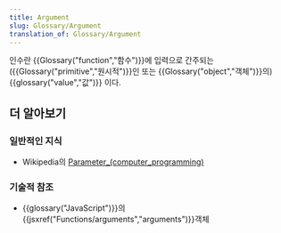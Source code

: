 ```yaml
---
title: Argument
slug: Glossary/Argument
translation_of: Glossary/Argument
---
```

인수란 {{Glossary("function","함수")}}에 입력으로 간주되는 ({{Glossary("primitive","원시적")}}인 또는 {{Glossary("object","객체")}}의){{glossary("value","값")}} 이다.

## 더 알아보기

### 일반적인 지식

- Wikipedia의 [Parameter\_(computer_programming)](<https://en.wikipedia.org/wiki/Parameter_(computer_programming)>)

### 기술적 참조

- {{glossary("JavaScript")}}의 {{jsxref("Functions/arguments","arguments")}}객체
